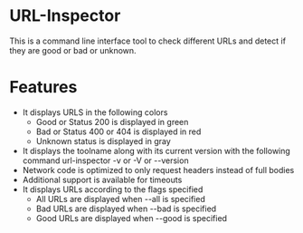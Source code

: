 # URL-Inspector

This is a command line interface tool to check different URLs and detect if they are good or bad or unknown.

# Features

- It displays URLS in the following colors
  - Good or Status 200 is displayed in green
  - Bad or Status 400 or 404 is displayed in red
  - Unknown status is displayed in gray
- It displays the toolname along with its current version with the following command
  url-inspector -v or -V or --version
- Network code is optimized to only request headers instead of full bodies
- Additional support is available for timeouts
- It displays URLs according to the flags specified
  - All URLs are displayed when --all is specified
  - Bad URLs are displayed when --bad is specified
  - Good URLs are displayed when --good is specified
